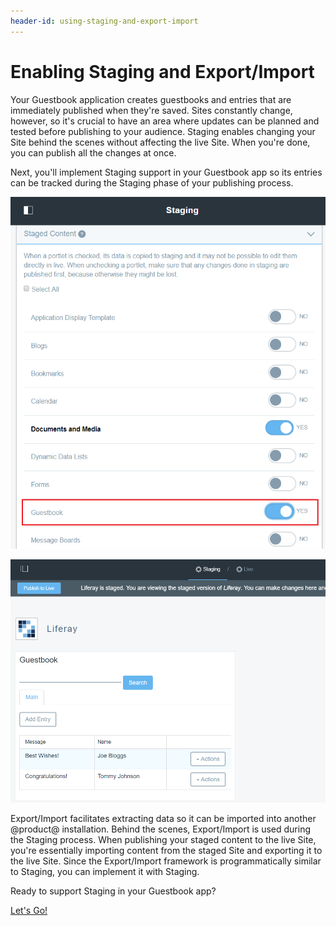 ```yaml
---
header-id: using-staging-and-export-import
---
```


# Enabling Staging and Export/Import

Your Guestbook application creates guestbooks and entries that are immediately
published when they're saved. Sites constantly change, however, so it's crucial
to have an area where updates can be planned and tested before publishing
to your audience. Staging enables changing your Site behind the scenes without
affecting the live Site. When you're done, you can publish all the changes at
once. 

Next, you'll implement Staging support in your Guestbook app so its entries can
be tracked during the Staging phase of your publishing process.

![Figure 1: Once Staging is implemented in your Guestbook app, you can have its data tracked by the Staging framework.](../../../images/guestbook-staging.png)

![Figure 2: A Staging-enabled Guestbook app can be modified on the staged site first without any users seeing it on the live Site.](../../../images/guestbook-staging-page.png)

Export/Import facilitates extracting data so it can be imported into another
@product@ installation. Behind the scenes, Export/Import is used during the
Staging process. When publishing your staged content to the live Site, you're
essentially importing content from the staged Site and exporting it to the live
Site. Since the Export/Import framework is programmatically similar to Staging,
you can implement it with Staging.

Ready to support Staging in your Guestbook app?

<a class="go-link btn btn-primary" href="/develop/tutorials/-/knowledge_base/7-0/creating-staged-models">Let's Go!<span class="icon-circle-arrow-right"></span></a>
